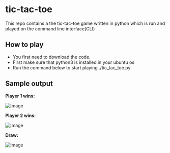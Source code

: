 # tic-tac-toe
This repo contains a the tic-tac-toe game written in python which is run and played on the command line interface(CLI)

## How to play
* You first need to download the code.
* First make sure that python3 is installed in your ubuntu os
* Run the command below to start playing
    ./tic_tac_toe.py

## Sample output
**Player 1 wins:**

![image](https://user-images.githubusercontent.com/96857630/168550264-34859ae8-6aa3-4295-803e-01f0414c4c2b.png)


**Player 2 wins:**

![image](https://user-images.githubusercontent.com/96857630/168550731-3b3762bf-621f-4c33-ab19-dc15ae3c3d60.png)


**Draw:**

![image](https://user-images.githubusercontent.com/96857630/168551215-fd81d159-d32e-40d7-8b42-8d896217f875.png)




